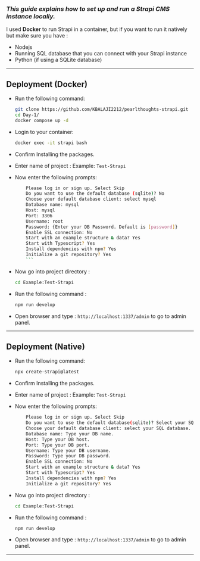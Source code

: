 ### _This guide explains how to set up and run a **Strapi** CMS instance locally._

I used **Docker** to run Strapi in a container, but if you want to run it natively but make sure you have :

- Nodejs
- Running SQL database that you can connect with your Strapi instance
- Python (if using a SQLite database)

---
## Deployment (Docker)

- Run the following command:
    ```bash
    git clone https://github.com/KBALAJI2212/pearlthoughts-strapi.git
    cd Day-1/
    docker compose up -d
    ```
-   Login to your container:
    ```bash
    docker exec -it strapi bash
    ```
-   Confirm Installing the packages.
-   Enter name of project : Example: ```Test-Strapi```
-   Now enter the following prompts:
    ```bash 
        Please log in or sign up. Select Skip 
        Do you want to use the default database (sqlite)? No 
        Choose your default database client: select mysql 
        Database name: mysql 
        Host: mysql 
        Port: 3306 
        Username: root 
        Password: {Enter your DB Password. Default is [password]} 
        Enable SSL connection: No 
        Start with an example structure & data? Yes 
        Start with Typescript? Yes 
        Install dependencies with npm? Yes 
        Initialize a git repository? Yes 
        ```
-   Now go into project directory : 
    ```bash
    cd Example:Test-Strapi
    ```
-   Run the following command : 
    ```bash
    npm run develop
    ```

-   Open browser and type :  ```http://localhost:1337/admin``` to go to admin panel.
---
## Deployment (Native)
- Run the following command:
    ```bash
    npx create-strapi@latest
    ```
-   Confirm Installing the packages.
-   Enter name of project : Example: ```Test-Strapi```
-   Now enter the following prompts:
    ```bash 
        Please log in or sign up. Select Skip 
        Do you want to use the default database(sqlite)? Select your SQL database
        Choose your default database client: select your SQL database.
        Database name: Type your DB name.
        Host: Type your DB host.
        Port: Type your DB port.
        Username: Type your DB username.
        Password: Type your DB password. 
        Enable SSL connection: No 
        Start with an example structure & data? Yes 
        Start with Typescript? Yes 
        Install dependencies with npm? Yes 
        Initialize a git repository? Yes 
    ```
-   Now go into project directory : 
    ```bash
    cd Example:Test-Strapi
    ```
-   Run the following command : 
    ```bash
    npm run develop
    ```

-   Open browser and type :  ```http://localhost:1337/admin``` to go to admin panel.
---
